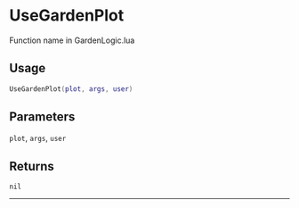 # UseGardenPlot
Function name in GardenLogic.lua
## Usage
```lua
UseGardenPlot(plot, args, user)
```
## Parameters
`plot`, `args`, `user`
## Returns
`nil`

---